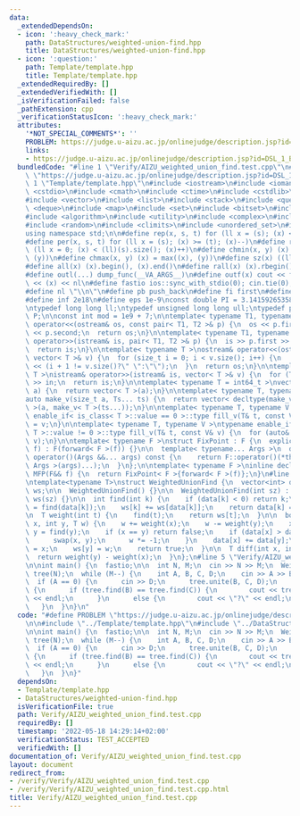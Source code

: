 ```yaml
---
data:
  _extendedDependsOn:
  - icon: ':heavy_check_mark:'
    path: DataStructures/weighted-union-find.hpp
    title: DataStructures/weighted-union-find.hpp
  - icon: ':question:'
    path: Template/template.hpp
    title: Template/template.hpp
  _extendedRequiredBy: []
  _extendedVerifiedWith: []
  _isVerificationFailed: false
  _pathExtension: cpp
  _verificationStatusIcon: ':heavy_check_mark:'
  attributes:
    '*NOT_SPECIAL_COMMENTS*': ''
    PROBLEM: https://judge.u-aizu.ac.jp/onlinejudge/description.jsp?id=DSL_1_B
    links:
    - https://judge.u-aizu.ac.jp/onlinejudge/description.jsp?id=DSL_1_B
  bundledCode: "#line 1 \"Verify/AIZU_weighted_union_find.test.cpp\"\n#define PROBLEM\
    \ \"https://judge.u-aizu.ac.jp/onlinejudge/description.jsp?id=DSL_1_B\"\n\n#line\
    \ 1 \"Template/template.hpp\"\n#include <iostream>\n#include <iomanip>\n#include\
    \ <cstdio>\n#include <cmath>\n#include <ctime>\n#include <cstdlib>\n#include <cassert>\n\
    #include <vector>\n#include <list>\n#include <stack>\n#include <queue>\n#include\
    \ <deque>\n#include <map>\n#include <set>\n#include <bitset>\n#include <string>\n\
    #include <algorithm>\n#include <utility>\n#include <complex>\n#include <array>\n\
    #include <random>\n#include <climits>\n#include <unordered_set>\n#include <unordered_map>\n\
    using namespace std;\n\n#define rep(x, s, t) for (ll x = (s); (x) <= (t); (x)++)\n\
    #define per(x, s, t) for (ll x = (s); (x) >= (t); (x)--)\n#define reps(x, s) for\
    \ (ll x = 0; (x) < (ll)(s).size(); (x)++)\n#define chmin(x, y) (x) = min((x),\
    \ (y))\n#define chmax(x, y) (x) = max((x), (y))\n#define sz(x) ((ll)(x).size())\n\
    #define all(x) (x).begin(), (x).end()\n#define rall(x) (x).rbegin(), (x).rend()\n\
    #define outl(...) dump_func(__VA_ARGS__)\n#define outf(x) cout << fixed << setprecision(16)\
    \ << (x) << nl\n#define fastio ios::sync_with_stdio(0); cin.tie(0); cout.tie(0)\n\
    #define nl \"\\n\"\n#define pb push_back\n#define fi first\n#define se second\n\
    #define inf 2e18\n#define eps 1e-9\nconst double PI = 3.1415926535897932384626433;\n\
    \ntypedef long long ll;\ntypedef unsigned long long ull;\ntypedef pair<ll, ll>\
    \ P;\n\nconst int mod = 1e9 + 7;\n\ntemplate< typename T1, typename T2 >\nostream&\
    \ operator<<(ostream& os, const pair< T1, T2 >& p) {\n  os << p.first << \" \"\
    \ << p.second;\n  return os;\n}\n\ntemplate< typename T1, typename T2 >\nistream&\
    \ operator>>(istream& is, pair< T1, T2 >& p) {\n  is >> p.first >> p.second;\n\
    \  return is;\n}\n\ntemplate< typename T >\nostream& operator<<(ostream& os, const\
    \ vector< T >& v) {\n  for (size_t i = 0; i < v.size(); i++) {\n    os << v[i]\
    \ << (i + 1 != v.size()?\" \":\"\");\n  }\n  return os;\n}\n\ntemplate< typename\
    \ T >\nistream& operator>>(istream& is, vector< T >& v) {\n  for (T& in : v) is\
    \ >> in;\n  return is;\n}\n\ntemplate< typename T = int64_t >\nvector< T > make_v(size_t\
    \ a) {\n  return vector< T >(a);\n}\n\ntemplate< typename T, typename... Ts >\n\
    auto make_v(size_t a, Ts... ts) {\n  return vector< decltype(make_v< T >(ts...))\
    \ >(a, make_v< T >(ts...));\n}\n\ntemplate< typename T, typename V >\ntypename\
    \ enable_if< is_class< T >::value == 0 >::type fill_v(T& t, const V& v) {\n  t\
    \ = v;\n}\n\ntemplate< typename T, typename V >\ntypename enable_if< is_class<\
    \ T >::value != 0 >::type fill_v(T& t, const V& v) {\n  for (auto& e : t) fill_v(e,\
    \ v);\n}\n\ntemplate< typename F >\nstruct FixPoint : F {\n  explicit FixPoint(F&&\
    \ f) : F(forward< F >(f)) {}\n\n  template< typename... Args >\n  decltype(auto)\
    \ operator()(Args &&... args) const {\n    return F::operator()(*this, forward<\
    \ Args >(args)...);\n  }\n};\n\ntemplate< typename F >\ninline decltype(auto)\
    \ MFP(F&& f) {\n  return FixPoint< F >{forward< F >(f)};\n}\n#line 1 \"DataStructures/weighted-union-find.hpp\"\
    \ntemplate<typename T>\nstruct WeightedUnionFind {\n  vector<int> data;\n  vector<T>\
    \ ws;\n\n  WeightedUnionFind() {}\n\n  WeightedUnionFind(int sz) : data(sz, -1),\
    \ ws(sz) {}\n\n  int find(int k) {\n    if (data[k] < 0) return k;\n    auto par\
    \ = find(data[k]);\n    ws[k] += ws[data[k]];\n    return data[k] = par;\n  }\n\
    \n  T weight(int t) {\n    find(t);\n    return ws[t];\n  }\n\n  bool unite(int\
    \ x, int y, T w) {\n    w += weight(x);\n    w -= weight(y);\n    x = find(x),\
    \ y = find(y);\n    if (x == y) return false;\n    if (data[x] > data[y]) {\n\
    \      swap(x, y);\n      w *= -1;\n    }\n    data[x] += data[y];\n    data[y]\
    \ = x;\n    ws[y] = w;\n    return true;\n  }\n\n  T diff(int x, int y) {\n  \
    \  return weight(y) - weight(x);\n  }\n};\n#line 5 \"Verify/AIZU_weighted_union_find.test.cpp\"\
    \n\nint main() {\n  fastio;\n\n  int N, M;\n  cin >> N >> M;\n  WeightedUnionFind<int>\
    \ tree(N);\n  while (M--) {\n    int A, B, C, D;\n    cin >> A >> B >> C;\n  \
    \  if (A == 0) {\n      cin >> D;\n      tree.unite(B, C, D);\n    }\n    else\
    \ {\n      if (tree.find(B) == tree.find(C)) {\n        cout << tree.diff(B, C)\
    \ << endl;\n      }\n      else {\n        cout << \"?\" << endl;\n      }\n \
    \   }\n  }\n}\n"
  code: "#define PROBLEM \"https://judge.u-aizu.ac.jp/onlinejudge/description.jsp?id=DSL_1_B\"\
    \n\n#include \"../Template/template.hpp\"\n#include \"../DataStructures/weighted-union-find.hpp\"\
    \n\nint main() {\n  fastio;\n\n  int N, M;\n  cin >> N >> M;\n  WeightedUnionFind<int>\
    \ tree(N);\n  while (M--) {\n    int A, B, C, D;\n    cin >> A >> B >> C;\n  \
    \  if (A == 0) {\n      cin >> D;\n      tree.unite(B, C, D);\n    }\n    else\
    \ {\n      if (tree.find(B) == tree.find(C)) {\n        cout << tree.diff(B, C)\
    \ << endl;\n      }\n      else {\n        cout << \"?\" << endl;\n      }\n \
    \   }\n  }\n}"
  dependsOn:
  - Template/template.hpp
  - DataStructures/weighted-union-find.hpp
  isVerificationFile: true
  path: Verify/AIZU_weighted_union_find.test.cpp
  requiredBy: []
  timestamp: '2022-05-18 14:29:14+02:00'
  verificationStatus: TEST_ACCEPTED
  verifiedWith: []
documentation_of: Verify/AIZU_weighted_union_find.test.cpp
layout: document
redirect_from:
- /verify/Verify/AIZU_weighted_union_find.test.cpp
- /verify/Verify/AIZU_weighted_union_find.test.cpp.html
title: Verify/AIZU_weighted_union_find.test.cpp
---
```

